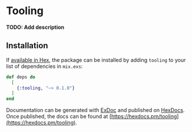# Tooling

**TODO: Add description**

## Installation

If [available in Hex](https://hex.pm/docs/publish), the package can be installed
by adding `tooling` to your list of dependencies in `mix.exs`:

```elixir
def deps do
  [
    {:tooling, "~> 0.1.0"}
  ]
end
```

Documentation can be generated with [ExDoc](https://github.com/elixir-lang/ex_doc)
and published on [HexDocs](https://hexdocs.pm). Once published, the docs can
be found at [https://hexdocs.pm/tooling](https://hexdocs.pm/tooling).

